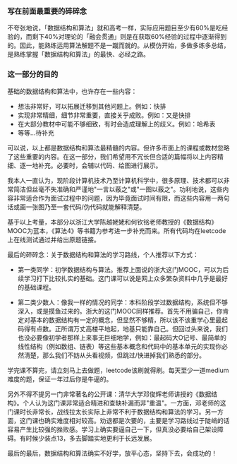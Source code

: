 ### 写在前面最重要的碎碎念

不夸张地说，「数据结构和算法」就和高考一样，实际应用题目至少有60%是吃经验的，而剩下40%对理论的「融会贯通」则是在获取60%经验的过程中逐渐得到的。因此，能熟练运用算法解题不是一蹴而就的。从模仿开始，多做多练多总结，是熟练掌握「数据结构和算法」的最快、必经之路。

### 这一部分的目的

基础的数据结构和算法中，也许存在一些内容：

+ 想法非常好，可以拓展迁移到其他问题上。例如：快排
+ 实现非常精细，细节非常重要，直接关乎成败。例如：又是快排
+ 在大部分教材中可能不够细致，有时会造成理解上的歧义。例如：哈希表
+ 等等...待补充

可以说，以上都是数据结构和算法最精髓的内容。但许多市面上的课程或教材忽略了这些重要的内容。在这一部分，我们希望用不冗长但合适的篇幅将以上内容精细、逐一地补充。必要时，会辅以代码、绘图进行展示。

我本人一直认为，现阶段计算机技术乃至计算机科学中，很多原理、技术都可以非常简洁但丝毫不失准确和严谨地"一言以蔽之"或"一图以蔽之"。功利地说，这些内容非常适合作为面试过程中的问题，因为毕竟面试时间有限，而这些内容用一两句话或画一张图乃至一套代码/伪代码就能解释清楚。

基于以上考量，本部分以浙江大学陈越姥姥和何钦铭老师教授的《数据结构》MOOC为蓝本，《算法4》等书籍为参考进一步补充而来。所有代码均在leetcode上在线测试通过并给出原题链接。

最后的碎碎念：关于数据结构和算法的学习路线，个人推荐以下方式：

+ 第一类同学：初学数据结构与算法。推荐上面说的浙大这门MOOC，可以为后续学习打下比较扎实的基础。这门课可以说是网上众多繁杂资料中几乎是最好的基础课程。

+ 第二类少数人：像我一样的情况的同学：本科阶段学过数据结构，系统但不够深入，或是摸鱼过来的。浙大的这门MOOC同样推荐。首先不用骗自己，你肯定对基本的数据结构有一定的概念，但显然不够精，所以该不该重学心里最起码得有点数。正所谓万丈高楼平地起，地基只能靠自己。但回过头来说，我们也没必要像初学者那样上来事无巨细地学，例如：最起码大O记号、最简单的线性结构（例如数组、链表）等这些基本概念和代码中的基本单元的实现你必然清楚，那么我们不妨从头看视频，但跳过/快进掉我们熟悉的部分。

学完课不算完，请立刻马上去做题，leetcode该刷就得刷。每天至少一道medium难度的题，保证一年过后你是牛逼的。

另外不得不提另一门非常著名的公开课：清华大学邓俊辉老师讲授的《数据结构》。个人认为这门课非常适合精进和查缺补漏而非"重温"。一方面，邓老师的这门课时长非常长，战线拉太长实际上非常不利于数据结构和算法的学习。另一方面，这门课也确实难度相对较高。劝退都是次要的，主要是学习路线过于陡峭的话容易产生比较强的挫败感。学习上确实要逼自己一下，但真没必要给自己架设障碍。有时候少装点13，多去脚踏实地更利于长远发展。

最后的最后，数据结构和算法确实不好学，放平心态，坚持下去，会成功的！
